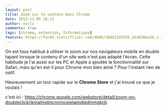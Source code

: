 ```yaml
---
layout: post
title: Zoom sur le contenu dans Chrome
date: 2013-11-05 16:13
author: evilz
comments: true
tags: [chrome, extention, Informatique]
feature: https://farm5.staticflickr.com/4600/38462319335_d1dd38aa1b_z.jpg
---
```

On est tous habitué à utiliser le zoom sur nos navigateurs mobile en double tapant lorsque le contenu d'un site web n'est pas adapté l'écran.
Cette habitude je l'ai aussi sur les PC et Apple a ajoutée la fonctionnalité sur Safari, mais qu'en est-il pour Chrome mon bien aimé ? Pour l'instant rien de natif.

<!--more-->

Heureusement un tour rapide sur le **Chrome Store** et j'ai trouvé ce que je voulais !

<amp-youtube data-videoid="FbcwF57DifI" layout="responsive" width="480" height="270"></amp-youtube>

c'est ici : <a title="Zoom on DoubleClick"  href="https://chrome.google.com/webstore/detail/zoom-on-doubleclick/jkmalmidnicnnmceielaelokkdmmgkcb" target="_blank">https://chrome.google.com/webstore/detail/zoom-on-doubleclick/jkmalmidnicnnmceielaelokkdmmgkcb</a>

